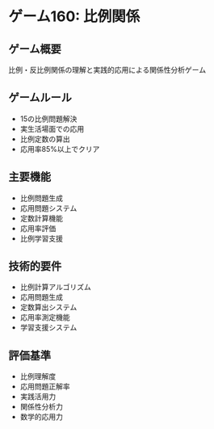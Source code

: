 # ゲーム160: 比例関係

## ゲーム概要
比例・反比例関係の理解と実践的応用による関係性分析ゲーム

## ゲームルール
- 15の比例問題解決
- 実生活場面での応用
- 比例定数の算出
- 応用率85%以上でクリア

## 主要機能
- 比例問題生成
- 応用問題システム
- 定数計算機能
- 応用率評価
- 比例学習支援

## 技術的要件
- 比例計算アルゴリズム
- 応用問題生成
- 定数算出システム
- 応用率測定機能
- 学習支援システム

## 評価基準
- 比例理解度
- 応用問題正解率
- 実践活用力
- 関係性分析力
- 数学的応用力
